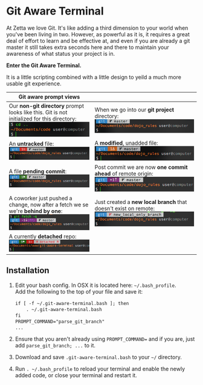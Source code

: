 # Git Aware Terminal
At Zetta we love Git.  It's like adding a third dimension to your world when you've been living in two.  However, as powerful as it is, it requires a great deal of effort to learn and be effective at, and even if you are already a git master it still takes extra seconds here and there to maintain your awareness of what status your project is in.

**Enter the Git Aware Terminal.**

It is a little scripting combined with a little design to yeild a much more usable git experience.

Git aware prompt views | &nbsp;
------- | --------
Our **non-git directory** prompt looks like this. Git is not initialized for this directory:<br>![Basic terminal](md_images/no-git.png) | When we go into our **git project** directory:<br>![Git terminal](md_images/git-master.png)
An **untracked** file:<br>![untracked file](md_images/untracked.png) | A **modified**, unadded file:<br>![File Delta](md_images/delta.png)
A file **pending commit**:<br>![Pending commit](md_images/pending-commit.png) | Post commit we are now **one commit ahead** of remote origin:<br>![One ahead](md_images/1-ahead.png)
A coworker just pushed a change, now after a fetch we se we're **behind by one**:<br>![One behind](md_images/git-behind.png) | Just created a **new local branch** that doesn't exist on remote:![New branch](md_images/new-branch.png)
A currently **detached** repo:<br>![Pending commit](md_images/detached.png) | 

## Installation

1. Edit your bash config.  In OSX it is located here: `~/.bash_profile`.<br>
   Add the following to the top of your file and save it:<br>

   ```
   if [ -f ~/.git-aware-terminal.bash ]; then
       . ~/.git-aware-terminal.bash
   fi
   PROMPT_COMMAND="parse_git_branch"
   ...
   ```
   
2. Ensure that you aren't already using `PROMPT_COMMAND=` and if you are, just add `parse_git_branch; ...` to it.
3. Download and save `.git-aware-terminal.bash` to your `~/` directory.
4. Run `. ~/.bash_profile` to reload your terminal and enable the newly added code, or close your terminal and restart it.
